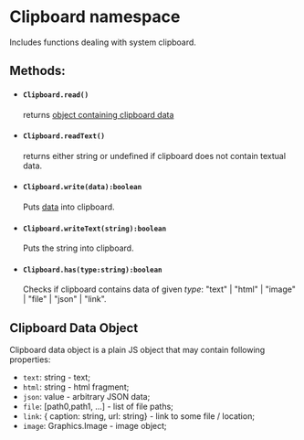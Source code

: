 # Clipboard namespace

Includes functions dealing with system clipboard. 

## Methods:

* #### `Clipboard.read()` 
  
  returns [object containing clipboard data](#clipboard-data)

* #### `Clipboard.readText()` 

  returns either string or undefined if clipboard does not contain textual data.

* #### `Clipboard.write(data):boolean`

  Puts [data](#clipboard-data) into clipboard.  

* #### `Clipboard.writeText(string):boolean`

  Puts the string into clipboard.  

* #### `Clipboard.has(type:string):boolean` 

  Checks if clipboard contains data of given _type_: "text" | "html" | "image" 
  | "file" | "json" | "link".

## Clipboard Data Object

Clipboard data object is a plain JS object that may contain following properties:

* `text`: string - text;
* `html`: string - html fragment;
* `json`: value - arbitrary JSON data;
* `file`: [path0,path1, ...] - list of file paths;
* `link`: { caption: string, url: string} - link to some file / location;
* `image`: Graphics.Image - image object;

